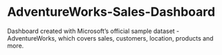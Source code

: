 # AdventureWorks-Sales-Dashboard
Dashboard created with Microsoft’s official sample dataset - AdventureWorks, which covers sales, customers, location, products and more.
